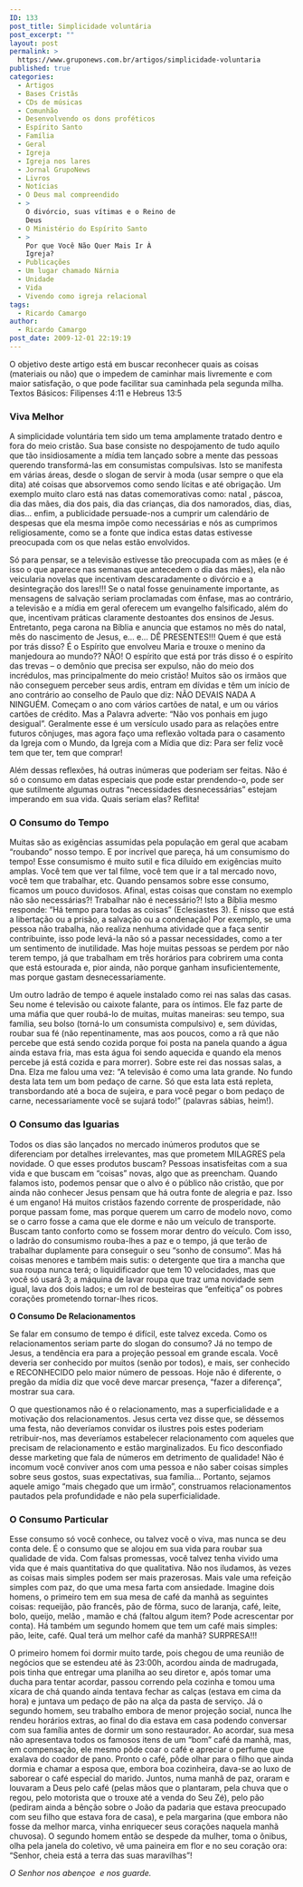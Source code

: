 ```yaml
---
ID: 133
post_title: Simplicidade voluntária
post_excerpt: ""
layout: post
permalink: >
  https://www.gruponews.com.br/artigos/simplicidade-voluntaria
published: true
categories:
  - Artigos
  - Bases Cristãs
  - CDs de músicas
  - Comunhão
  - Desenvolvendo os dons proféticos
  - Espírito Santo
  - Família
  - Geral
  - Igreja
  - Igreja nos lares
  - Jornal GrupoNews
  - Livros
  - Notícias
  - O Deus mal compreendido
  - >
    O divórcio, suas vítimas e o Reino de
    Deus
  - O Ministério do Espírito Santo
  - >
    Por que Você Não Quer Mais Ir À
    Igreja?
  - Publicações
  - Um lugar chamado Nárnia
  - Unidade
  - Vida
  - Vivendo como igreja relacional
tags:
  - Ricardo Camargo
author:
  - Ricardo Camargo
post_date: 2009-12-01 22:19:19
---
```

O objetivo deste artigo está em buscar reconhecer quais as coisas (materiais ou não) que o impedem de caminhar mais livremente e com maior satisfação, o que pode facilitar sua caminhada pela segunda milha. Textos Básicos: Filipenses 4:11 e Hebreus 13:5
<h3>Viva Melhor</h3>
A simplicidade voluntária tem sido um tema amplamente tratado dentro e fora do meio cristão. Sua base consiste no despojamento de tudo aquilo que tão insidiosamente a mídia tem lançado sobre a mente das pessoas querendo transformá-las em consumistas compulsivas. Isto se manifesta em várias áreas, desde o slogan de servir à moda (usar sempre o que ela dita) até coisas que absorvemos como sendo lícitas e até obrigação. Um exemplo muito claro está nas datas comemorativas como: natal , páscoa, dia das mães, dia dos pais, dia das crianças, dia dos namorados, dias, dias, dias... enfim, a publicidade persuade-nos a cumprir um calendário de despesas que ela mesma impõe como necessárias e nós as cumprimos religiosamente, como se a fonte que indica estas datas estivesse preocupada com os que nelas estão envolvidos.

Só para pensar, se a televisão estivesse tão preocupada com as mães (e é isso o que aparece nas semanas que antecedem o dia das mães), ela não veicularia novelas que incentivam descaradamente o divórcio e a desintegração dos lares!!! Se o natal fosse genuinamente importante, as mensagens de salvação seriam proclamadas com ênfase, mas ao contrário, a televisão e a mídia em geral oferecem um evangelho falsificado, além do que, incentivam práticas claramente destoantes dos ensinos de Jesus. Entretanto, pega carona na Bíblia e anuncia que estamos no mês do natal, mês do nascimento de Jesus, e... e... DÊ PRESENTES!!! Quem é que está por trás disso? É o Espírito que envolveu Maria e trouxe o menino da manjedoura ao mundo?? NÃO! O espírito que está por trás disso é o espírito das trevas – o demônio que precisa ser expulso, não do meio dos incrédulos, mas principalmente do meio cristão! Muitos são os irmãos que não conseguem perceber seus ardis, entram em dívidas e têm um início de ano contrário ao conselho de Paulo que diz: NÃO DEVAIS NADA A NINGUÉM. Começam o ano com vários cartões de natal, e um ou vários cartões de crédito. Mas a Palavra adverte: “Não vos ponhais em jugo desigual”. Geralmente esse é um versículo usado para as relações entre futuros cônjuges, mas agora faço uma reflexão voltada para o casamento da Igreja com o Mundo, da Igreja com a Mídia que diz: Para ser feliz você tem que ter, tem que comprar!

Além dessas reflexões, há outras inúmeras que poderiam ser feitas. Não é só o consumo em datas especiais que pode estar prendendo-o, pode ser que sutilmente algumas outras “necessidades desnecessárias” estejam imperando em sua vida. Quais seriam elas? Reflita!
<h3>O Consumo do Tempo</h3>
Muitas são as exigências assumidas pela população em geral que acabam “roubando” nosso tempo. E por incrível que pareça, há um consumismo do tempo! Esse consumismo é muito sutil e fica diluído em exigências muito amplas. Você tem que ver tal filme, você tem que ir a tal mercado novo, você tem que trabalhar, etc. Quando pensamos sobre esse consumo, ficamos um pouco duvidosos. Afinal, estas coisas que constam no exemplo não são necessárias?! Trabalhar não é necessário?! Isto a Bíblia mesmo responde: “Há tempo para todas as coisas” (Eclesiastes 3). É nisso que está a libertação ou a prisão, a salvação ou a condenação! Por exemplo, se uma pessoa não trabalha, não realiza nenhuma atividade que a faça sentir contribuinte, isso pode levá-la não só a passar necessidades, como a ter um sentimento de inutilidade. Mas hoje muitas pessoas se perdem por não terem tempo, já que trabalham em três horários para cobrirem uma conta que está estourada e, pior ainda, não porque ganham insuficientemente, mas porque gastam desnecessariamente.

Um outro ladrão de tempo é aquele instalado como rei nas salas das casas. Seu nome é televisão ou caixote falante, para os íntimos. Ele faz parte de uma máfia que quer roubá-lo de muitas, muitas maneiras: seu tempo, sua família, seu bolso (torná-lo um consumista compulsivo) e, sem dúvidas, roubar sua fé (não repentinamente, mas aos poucos, como a rã que não percebe que está sendo cozida porque foi posta na panela quando a água ainda estava fria, mas esta água foi sendo aquecida e quando ela menos percebe já está cozida e para morrer). Sobre este rei das nossas salas, a Dna. Elza me falou uma vez: “A televisão é como uma lata grande. No fundo desta lata tem um bom pedaço de carne. Só que esta lata está repleta, transbordando até a boca de sujeira, e para você pegar o bom pedaço de carne, necessariamente você se sujará todo!” (palavras sábias, heim!).
<h3>O Consumo das Iguarias</h3>
Todos os dias são lançados no mercado inúmeros produtos que se diferenciam por detalhes irrelevantes, mas que prometem MILAGRES pela novidade. O que esses produtos buscam? Pessoas insatisfeitas com a sua vida e que buscam em “coisas” novas, algo que as preencham. Quando falamos isto, podemos pensar que o alvo é o público não cristão, que por ainda não conhecer Jesus pensam que há outra fonte de alegria e paz. Isso é um engano! Há muitos cristãos fazendo corrente de prosperidade, não porque passam fome, mas porque querem um carro de modelo novo, como se o carro fosse a cama que ele dorme e não um veículo de transporte. Buscam tanto conforto como se fossem morar dentro do veículo. Com isso, o ladrão do consumismo rouba-lhes a paz e o tempo, já que terão de trabalhar duplamente para conseguir o seu “sonho de consumo”. Mas há coisas menores e também mais sutis: o detergente que tira a mancha que sua roupa nunca terá; o liquidificador que tem 10 velocidades, mas que você só usará 3; a máquina de lavar roupa que traz uma novidade sem igual, lava dos dois lados; e um rol de besteiras que “enfeitiça” os pobres corações prometendo tornar-lhes ricos.

<strong>O Consumo De Relacionamentos </strong>

Se falar em consumo de tempo é difícil, este talvez exceda. Como os relacionamentos seriam parte do slogan do consumo? Já no tempo de Jesus, a tendência era para a projeção pessoal em grande escala. Você deveria ser conhecido por muitos (senão por todos), e mais, ser conhecido e RECONHECIDO pelo maior número de pessoas. Hoje não é diferente, o pregão da mídia diz que você deve marcar presença, “fazer a diferença”, mostrar sua cara.

O que questionamos não é o relacionamento, mas a superficialidade e a motivação dos relacionamentos. Jesus certa vez disse que, se déssemos uma festa, não deveríamos convidar os ilustres pois estes poderiam retribuir-nos, mas deveríamos estabelecer relacionamento com aqueles que precisam de relacionamento e estão marginalizados. Eu fico desconfiado desse marketing que fala de números em detrimento de qualidade! Não é incomum você conviver anos com uma pessoa e não saber coisas simples sobre seus gostos, suas expectativas, sua família... Portanto, sejamos aquele amigo “mais chegado que um irmão”, construamos relacionamentos pautados pela profundidade e não pela superficialidade.
<h3>O Consumo Particular</h3>
Esse consumo só você conhece, ou talvez você o viva, mas nunca se deu conta dele. É o consumo que se alojou em sua vida para roubar sua qualidade de vida. Com falsas promessas, você talvez tenha vivido uma vida que é mais quantitativa do que qualitativa. Não nos iludamos, às vezes as coisas mais simples podem ser mais prazerosas. Mais vale uma refeição simples com paz, do que uma mesa farta com ansiedade. Imagine dois homens, o primeiro tem em sua mesa de café da manhã as seguintes coisas: requeijão, pão francês, pão de fôrma, suco de laranja, café, leite, bolo, queijo, melão , mamão e chá (faltou algum item? Pode acrescentar por conta). Há também um segundo homem que tem um café mais simples: pão, leite, café. Qual terá um melhor café da manhã? SURPRESA!!!

O primeiro homem foi dormir muito tarde, pois chegou de uma reunião de negócios que se estendeu até às 23:00h, acordou ainda de madrugada, pois tinha que entregar uma planilha ao seu diretor e, após tomar uma ducha para tentar acordar, passou correndo pela cozinha e tomou uma xícara de chá quando ainda tentava fechar as calças (estava em cima da hora) e juntava um pedaço de pão na alça da pasta de serviço. Já o segundo homem, seu trabalho embora de menor projeção social, nunca lhe rendeu horários extras, ao final do dia estava em casa podendo conversar com sua família antes de dormir um sono restaurador. Ao acordar, sua mesa não apresentava todos os famosos itens de um “bom” café da manhã, mas, em compensação, ele mesmo pôde coar o café e apreciar o perfume que exalava do coador de pano. Pronto o café, pôde olhar para o filho que ainda dormia e chamar a esposa que, embora boa cozinheira, dava-se ao luxo de saborear o café especial do marido. Juntos, numa manhã de paz, oraram e louvaram a Deus pelo café (pelas mãos que o plantaram, pela chuva que o regou, pelo motorista que o trouxe até a venda do Seu Zé), pelo pão (pediram ainda a bênção sobre o João da padaria que estava preocupado com seu filho que estava fora de casa), e pela margarina (que embora não fosse da melhor marca, vinha enriquecer seus corações naquela manhã chuvosa). O segundo homem então se despede da mulher, toma o ônibus, olha pela janela do coletivo, vê uma paineira em flor e no seu coração ora: “Senhor, cheia está a terra das suas maravilhas”!

<em>O Senhor nos abençoe  e nos guarde.</em>